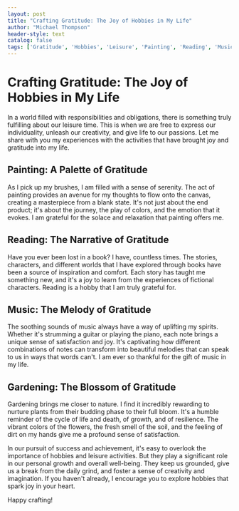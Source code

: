 ```yaml
---
layout: post
title: "Crafting Gratitude: The Joy of Hobbies in My Life"
author: "Michael Thompson"
header-style: text
catalog: false
tags: ['Gratitude', 'Hobbies', 'Leisure', 'Painting', 'Reading', 'Music', 'Gardening']
---
```


# Crafting Gratitude: The Joy of Hobbies in My Life

In a world filled with responsibilities and obligations, there is something truly fulfilling about our leisure time. This is when we are free to express our individuality, unleash our creativity, and give life to our passions. Let me share with you my experiences with the activities that have brought joy and gratitude into my life.

## Painting: A Palette of Gratitude

As I pick up my brushes, I am filled with a sense of serenity. The act of painting provides an avenue for my thoughts to flow onto the canvas, creating a masterpiece from a blank state. It's not just about the end product; it's about the journey, the play of colors, and the emotion that it evokes. I am grateful for the solace and relaxation that painting offers me.

## Reading: The Narrative of Gratitude

Have you ever been lost in a book? I have, countless times. The stories, characters, and different worlds that I have explored through books have been a source of inspiration and comfort. Each story has taught me something new, and it's a joy to learn from the experiences of fictional characters. Reading is a hobby that I am truly grateful for.

## Music: The Melody of Gratitude

The soothing sounds of music always have a way of uplifting my spirits. Whether it's strumming a guitar or playing the piano, each note brings a unique sense of satisfaction and joy. It's captivating how different combinations of notes can transform into beautiful melodies that can speak to us in ways that words can't. I am ever so thankful for the gift of music in my life.

## Gardening: The Blossom of Gratitude

Gardening brings me closer to nature. I find it incredibly rewarding to nurture plants from their budding phase to their full bloom. It's a humble reminder of the cycle of life and death, of growth, and of resilience. The vibrant colors of the flowers, the fresh smell of the soil, and the feeling of dirt on my hands give me a profound sense of satisfaction.

In our pursuit of success and achievement, it's easy to overlook the importance of hobbies and leisure activities. But they play a significant role in our personal growth and overall well-being. They keep us grounded, give us a break from the daily grind, and foster a sense of creativity and imagination. If you haven't already, I encourage you to explore hobbies that spark joy in your heart.

Happy crafting!
